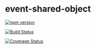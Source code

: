 # event-shared-object

[![npm version](https://badge.fury.io/js/event-shared-object.svg)](https://badge.fury.io/js/event-shared-object)

[![Build Status](https://travis-ci.org/ml1nk/event-shared-object.svg?branch=master)](https://travis-ci.org/ml1nk/event-shared-object)

[![Coverage Status](https://coveralls.io/repos/github/ml1nk/event-shared-object/badge.svg?branch=master)](https://coveralls.io/github/ml1nk/event-shared-object?branch=master)